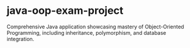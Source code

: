 # java-oop-exam-project
Comprehensive Java application showcasing mastery of Object-Oriented 
Programming, including inheritance, polymorphism, and database integration.
